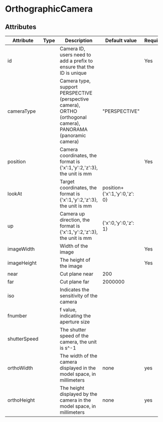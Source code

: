 # OrthographicCamera
## Attributes
<!-- ### General attributes -->
|Attribute|Type|Description|Default value|Required|
|---|---|---|---|---|
|id||Camera ID, users need to add a prefix to ensure that the ID is unique| |Yes|
|cameraType||Camera type, support PERSPECTIVE (perspective camera), ORTHO (orthogonal camera), PANORAMA (panoramic camera)|"PERSPECTIVE"|
|position||Camera coordinates, the format is {'x':1,'y':2,'z':3}, the unit is mm| |Yes|
|lookAt||Target coordinates, the format is {'x':1,'y':2,'z':3}, the unit is mm|position+{'x':1,'y':0,'z': 0}|
|up||Camera up direction, the format is {'x':1,'y':2,'z':3}, the unit is mm|{'x':0,'y':0,'z': 1}|
|imageWidth||Width of the image| |Yes|
|imageHeight||The height of the image| |Yes|
|near||Cut plane near| 200|
|far||Cut plane far|2000000|
|iso||Indicates the sensitivity of the camera||
|fnumber||f value, indicating the aperture size||
|shutterSpeed||The shutter speed of the camera, the unit is s^-1||
|orthoWidth||The width of the camera displayed in the model space, in millimeters|none|yes|
|orthoHeight||The height displayed by the camera in the model space, in millimeters|none|yes|
